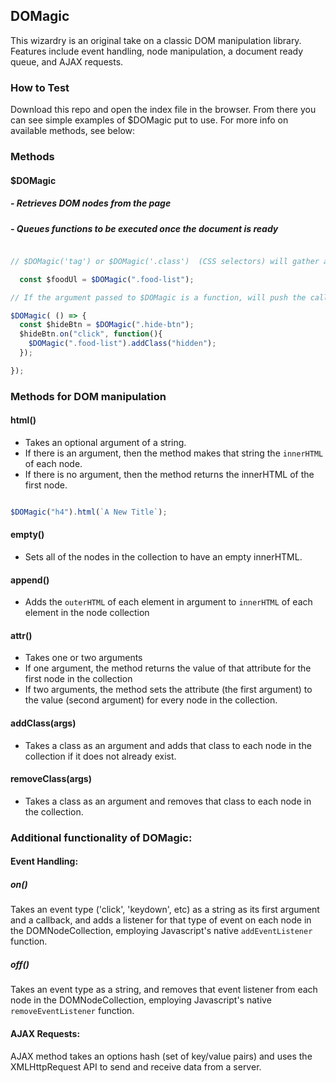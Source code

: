 ## DOMagic

This wizardry is an original take on a classic DOM
manipulation library. Features include event handling, node manipulation, a
document ready queue, and AJAX requests.

### How to Test

Download this repo and open the index file in the browser. From there you can see simple examples of $DOMagic put to use. For more info on available methods, see below:

### Methods

#### $DOMagic
#####   - Retrieves DOM nodes from the page
#####   - Queues functions to be executed once the document is ready

```javascript

// $DOMagic('tag') or $DOMagic('.class')  (CSS selectors) will gather all of the matching nodes on the DOM and create a new DOMNodeCollection object, employing Javascript's native querySelectorAll() function. Once these nodes are wrapped in a DOMNodeCollection object, they gain access to some built in methods.

  const $foodUl = $DOMagic(".food-list");

// If the argument passed to $DOMagic is a function, will push the callback function into a queue to be executed on when the document is fully loaded.

$DOMagic( () => {
  const $hideBtn = $DOMagic(".hide-btn");
  $hideBtn.on("click", function(){
    $DOMagic(".food-list").addClass("hidden");
  });

});

```

### Methods for DOM manipulation

#### html()
  * Takes an optional argument of a string.
  * If there is an argument, then the method makes that string the `innerHTML` of each node.
  * If there is no argument, then the method returns the innerHTML of the first node.

  ```javascript

  $DOMagic("h4").html(`A New Title`);

  ```

#### empty()
  * Sets all of the nodes in the collection to have an empty innerHTML.

#### append()
  * Adds the `outerHTML` of each element in argument to `innerHTML` of each element in the node collection

#### attr()
  * Takes one or two arguments
  * If one argument, the method returns the value of that attribute for the first node in the collection
  * If two arguments, the method sets the attribute (the first argument) to the value (second argument) for every node in the collection.

#### addClass(args)
  * Takes a class as an argument and adds that class to each node in the collection if it does not already exist.

#### removeClass(args)
  * Takes a class as an argument and removes that class to each node in the collection.

### Additional functionality of DOMagic:

#### Event Handling:

##### on()

Takes an event type ('click', 'keydown', etc) as a string as its first argument and a callback, and adds a listener for that type of event on each node in the DOMNodeCollection, employing  Javascript's native `addEventListener` function.

##### off()

Takes an event type as a string, and removes that event listener from each node in the DOMNodeCollection, employing  Javascript's native `removeEventListener` function.

#### AJAX Requests:

AJAX method takes an options hash (set of key/value pairs) and uses
the XMLHttpRequest API to send and receive data from a server.
